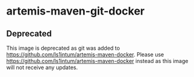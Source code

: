 # artemis-maven-git-docker


## Deprecated
This image is deprecated as git was added to https://github.com/ls1intum/artemis-maven-docker.
Please use https://github.com/ls1intum/artemis-maven-docker instead as this image will not receive any updates.
